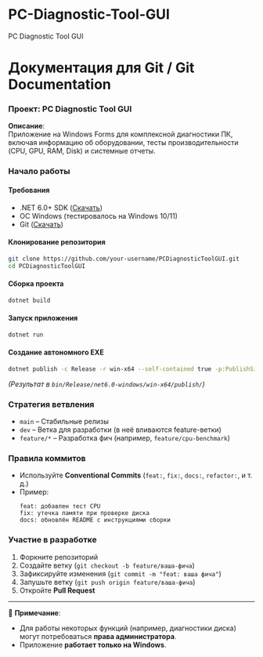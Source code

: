 # PC-Diagnostic-Tool-GUI
PC Diagnostic Tool GUI
# **Документация для Git / Git Documentation**  


### **Проект: PC Diagnostic Tool GUI**  
**Описание**:  
Приложение на Windows Forms для комплексной диагностики ПК, включая информацию об оборудовании, тесты производительности (CPU, GPU, RAM, Disk) и системные отчеты.  


### **Начало работы**  
#### **Требования**  
- .NET 6.0+ SDK ([Скачать](https://dotnet.microsoft.com/download))  
- ОС Windows (тестировалось на Windows 10/11)  
- Git ([Скачать](https://git-scm.com/))  

#### **Клонирование репозитория**  
```bash
git clone https://github.com/your-username/PCDiagnosticToolGUI.git
cd PCDiagnosticToolGUI
```

#### **Сборка проекта**  
```bash
dotnet build
```

#### **Запуск приложения**  
```bash
dotnet run
```

#### **Создание автономного EXE**  
```bash
dotnet publish -c Release -r win-x64 --self-contained true -p:PublishSingleFile=true
```
*(Результат в `bin/Release/net6.0-windows/win-x64/publish/`)*  

### **Стратегия ветвления**  
- `main` – Стабильные релизы  
- `dev` – Ветка для разработки (в неё вливаются feature-ветки)  
- `feature/*` – Разработка фич (например, `feature/cpu-benchmark`)  

### **Правила коммитов**  
- Используйте **Conventional Commits** (`feat:`, `fix:`, `docs:`, `refactor:`, и т. д.)  
- Пример:  
  ```
  feat: добавлен тест CPU  
  fix: утечка памяти при проверке диска  
  docs: обновлён README с инструкциями сборки  
  ```

### **Участие в разработке**  
1. Форкните репозиторий  
2. Создайте ветку (`git checkout -b feature/ваша-фича`)  
3. Зафиксируйте изменения (`git commit -m "feat: ваша фича"`)  
4. Запушьте ветку (`git push origin feature/ваша-фича`)  
5. Откройте **Pull Request**  

---


📌 **Примечание**:  
- Для работы некоторых функций (например, диагностики диска) могут потребоваться **права администратора**.  
- Приложение **работает только на Windows**.  
